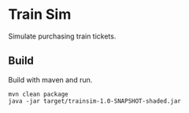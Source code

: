 # Train Sim

Simulate purchasing train tickets.

## Build

Build with maven and run.

```
mvn clean package
java -jar target/trainsim-1.0-SNAPSHOT-shaded.jar
```